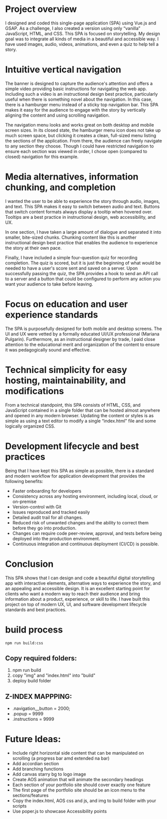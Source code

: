 # Project overview
I designed and coded this single-page application (SPA) using Vue.js and GSAP. As a challenge, I also created a version using only “vanilla” JavaScript, HTML, and CSS. This SPA is focused on storytelling. My design goal was to integrate all kinds of media in a beautiful and accessible way. I have used images, audio, videos, animations, and even a quiz to help tell a story.

# Intuitive vertical navigation
The banner is designed to capture the audience's attention and offers a simple video providing basic instructions for navigating the web app. Including such a video is an instructional design best practice, particularly useful when there is something novel about the navigation. In this case, there is a hamburger menu instead of a sticky top navigation bar. This SPA makes it easy for the audience to engage with the story by vertically aligning the content and using scrolling navigation.

The navigation menu looks and works great on both desktop and mobile screen sizes. In its closed state, the hamburger menu icon does not take up much screen space, but clicking it creates a clean, full-sized menu listing the sections of the application. From there, the audience can freely navigate to any section they choose. Though I could have restricted navigation to ensure each section was viewed in order, I chose open (compared to closed) navigation for this example.

# Media alternatives, information chunking, and completion
I wanted the user to be able to experience the story through audio, images, and text. This SPA makes it easy to switch between audio and text. Buttons that switch content formats always display a tooltip when hovered over. Tooltips are a best practice in instructional design, web accessibility, and UX.

In one section, I have taken a large amount of dialogue and separated it into smaller, bite-sized chunks. Chunking content like this is another instructional design best practice that enables the audience to experience the story at their own pace.

Finally, I have included a simple four-question quiz for recording completion. The quiz is scored, but it is just the beginning of what would be needed to have a user's score sent and saved on a server. Upon successfully passing the quiz, the SPA provides a hook to send an API call to a server and a button that could be configured to perform any action you want your audience to take before leaving.

# Focus on education and user experience standards
The SPA is purposefully designed for both mobile and desktop screens. The UI and UX were vetted by a formally educated UI/UX professional (Mariana Pulgarin). Furthermore, as an instructional designer by trade, I paid close attention to the educational merit and organization of the content to ensure it was pedagogically sound and effective.

# Technical simplicity for easy hosting, maintainability, and modifications
From a technical standpoint, this SPA consists of HTML, CSS, and JavaScript contained in a single folder that can be hosted almost anywhere and opened in any modern browser. Updating the content or styles is as simple as using a text editor to modify a single “index.html” file and some logically organized CSS.

# Development lifecycle and best practices
Being that I have kept this SPA as simple as possible, there is a standard and modern workflow for application development that provides the following benefits:
- Faster onboarding for developers
- Consistency across any hosting environment, including local, cloud, or on-premise
- Version-control with Git
- Issues reproduced and tracked easily
- Detailed audit trail for all changes.
- Reduced risk of unwanted changes and the ability to correct them before they go into production.
- Changes can require code peer-review, approval, and tests before being deployed into the production environment.
- Continuous integration and continuous deployment (CI/CD) is possible.

# Conclusion
This SPA shows that I can design and code a beautiful digital storytelling app with interactive elements, alternative ways to experience the story, and an appealing and accessible design. It is an excellent starting point for clients who want a modern way to reach their audience and bring information about a product, experience, or skill to life. I have built this project on top of modern UX, UI, and software development lifecycle standards and best practices.

# build process
`npm run build:css`

## Copy required folders:
1. npm run build
2. copy "img" and "index.html" into "build"
3. deploy build folder

## Z-INDEX MAPPPING:
* .navigation__button = 2000;
* .popup = 9999
* .instructions = 9999

# Future Ideas:
* Include right horizontal side content that can be manipulated on scrolling (a progress bar amd extended na bar)
* Add accordian section
* Add branching functions
* Add canvas starry bg to logo image
* Create AOS animation that will animate the secondary headings
* Each section of your portfolio site should cover exactly one feature
* The first page of the portfolio site should be an icon menu to the sections/features
* Copy the index.html, AOS css and js, and img to build folder with your scripts
* Use poper.js to showcase Accessibility points
